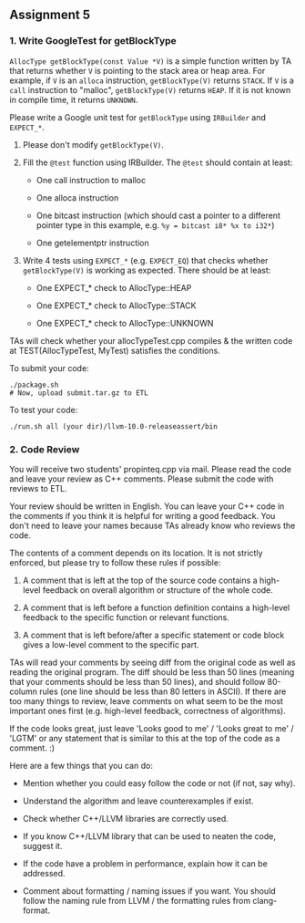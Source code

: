 ## Assignment 5

### 1. Write GoogleTest for getBlockType

`AllocType getBlockType(const Value *V)` is a simple function written by TA
that returns whether `V` is pointing to the stack area or heap area.
For example, if `V` is an `alloca` instruction, `getBlockType(V)` returns
`STACK`.
If `V` is a `call` instruction to "malloc", `getBlockType(V)` returns `HEAP`.
If it is not known in compile time, it returns `UNKNOWN`.

Please write a Google unit test for `getBlockType` using `IRBuilder` and
`EXPECT_*`.

1. Please don't modify `getBlockType(V)`.

2. Fill the `@test` function using IRBuilder. The `@test` should contain at least:

    - One call instruction to malloc

    - One alloca instruction

    - One bitcast instruction (which should cast a pointer to a different
    pointer type in this example, e.g. `%y = bitcast i8* %x to i32*`)

    - One getelementptr instruction

3. Write 4 tests using `EXPECT_*` (e.g. `EXPECT_EQ`) that checks whether
`getBlockType(V)` is working as expected. There should be at least:

    - One EXPECT_* check to AllocType::HEAP

    - One EXPECT_* check to AllocType::STACK

    - One EXPECT_* check to AllocType::UNKNOWN


TAs will check whether your allocTypeTest.cpp compiles & the written code at
TEST(AllocTypeTest, MyTest) satisfies the conditions.

To submit your code:

```
./package.sh
# Now, upload submit.tar.gz to ETL
```

To test your code:

```
./run.sh all (your dir)/llvm-10.0-releaseassert/bin
```


### 2. Code Review

You will receive two students' propinteq.cpp via mail. Please read the
code and leave your review as C++ comments.
Please submit the code with reviews to ETL.

Your review should be written in English.
You can leave your C++ code in the comments if you think it is helpful
for writing a good feedback.
You don't need to leave your names because TAs already know who reviews the
code.

The contents of a comment depends on its location.
It is not strictly enforced, but please try to follow these rules if possible:

1. A comment that is left at the top of the source code contains a high-level
feedback on overall algorithm or structure of the whole code.

2. A comment that is left before a function definition contains a high-level
feedback to the specific function or relevant functions.

3. A comment that is left before/after a specific statement or code block
gives a low-level comment to the specific part.

TAs will read your comments by seeing diff from the original code as well as
reading the original program.
The diff should be less than 50 lines (meaning that your comments should be
less than 50 lines), and should follow 80-column rules
(one line should be less than 80 letters in ASCII).
If there are too many things to review, leave comments on what seem to be the
most important ones first (e.g. high-level feedback, correctness of algorithms).

If the code looks great, just leave 'Looks good to me' / 'Looks great to me' /
'LGTM' or any statement that is similar to this at the top of the code
as a comment. :)

Here are a few things that you can do:

- Mention whether you could easy follow the code or not (if not, say why).

- Understand the algorithm and leave counterexamples if exist.

- Check whether C++/LLVM libraries are correctly used.

- If you know C++/LLVM library that can be used to neaten the code, suggest it.

- If the code have a problem in performance, explain how it can be addressed.

- Comment about formatting / naming issues if you want. You should follow the
naming rule from LLVM / the formatting rules from clang-format.

